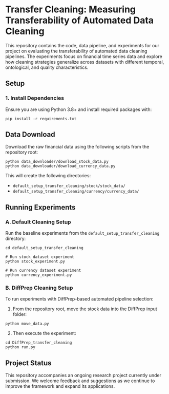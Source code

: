 # Transfer Cleaning: Measuring Transferability of Automated Data Cleaning

This repository contains the code, data pipeline, and experiments for our project on evaluating the transferability of automated data cleaning pipelines. The experiments focus on financial time series data and explore how cleaning strategies generalize across datasets with different temporal, ontological, and quality characteristics.

## Setup

### 1. Install Dependencies

Ensure you are using Python 3.8+ and install required packages with:

```
pip install -r requirements.txt
```

## Data Download

Download the raw financial data using the following scripts from the repository root:

```
python data_downloader/download_stock_data.py
python data_downloader/download_currency_data.py
```

This will create the following directories:

- `default_setup_transfer_cleaning/stock/stock_data/`
- `default_setup_transfer_cleaning/currency/currency_data/`

## Running Experiments

### A. Default Cleaning Setup

Run the baseline experiments from the `default_setup_transfer_cleaning` directory:

```
cd default_setup_transfer_cleaning

# Run stock dataset experiment
python stock_experiment.py

# Run currency dataset experiment
python currency_experiment.py
```

### B. DiffPrep Cleaning Setup

To run experiments with DiffPrep-based automated pipeline selection:

1. From the repository root, move the stock data into the DiffPrep input folder:

```
python move_data.py
```

2. Then execute the experiment:

```
cd DiffPrep_transfer_cleaning
python run.py
```

## Project Status

This repository accompanies an ongoing research project currently under submission. We welcome feedback and suggestions as we continue to improve the framework and expand its applications.